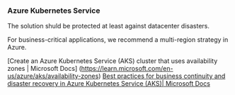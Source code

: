 ### Azure Kubernetes Service

The solution shuld be protected at least against datacenter disasters.  

For business-critical applications, we recommend a multi-region strategy in Azure.  

[Create an Azure Kubernetes Service (AKS) cluster that uses availability zones | Microsoft Docs] (https://learn.microsoft.com/en-us/azure/aks/availability-zones) 
[Best practices for business continuity and disaster recovery in Azure Kubernetes Service (AKS)| Microsoft Docs](https://learn.microsoft.com/en-us/azure/aks/operator-best-practices-multi-region)